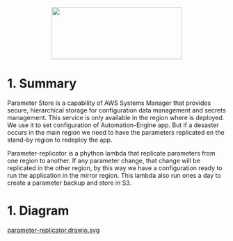 <div align="center">
<img src="http://photos.prnewswire.com/prnfull/20141022/153661LOGO?p=publish"  width="300" height="120">
</div>

# 1. Summary

Parameter Store is a capability of AWS Systems Manager that provides secure, hierarchical storage for configuration data management and secrets management. This service is only available in the region where is deployed. We use it to set configuration of Automation-Engine app. But if a desaster occurs in the main region we need to have the parameters replicated en the stand-by region to redeploy the app.

Parameter-replicator is a phython lambda that replicate parameters from one region to another. If any parameter change, that change will be replicated in the other region, by this way we have a configuration ready to run the application in the mirror region. This lambda also run ones a day to create a parameter backup and store in S3.

# 1. Diagram

[parameter-replicator.drawio.svg](../diagrams/parameter-replicator.drawio.svg)